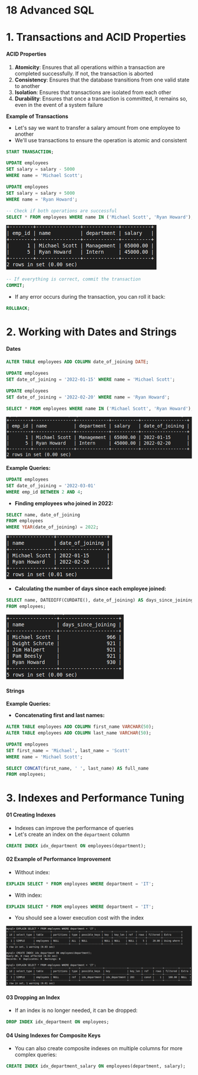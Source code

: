 # 18 Advanced SQL

# 1. Transactions and ACID Properties

#### ACID Properties
1. **Atomicity**: Ensures that all operations within a transaction are completed successfully. If not, the transaction is aborted
2. **Consistency**: Ensures that the database transitions from one valid state to another
3. **Isolation**: Ensures that transactions are isolated from each other
4. **Durability**: Ensures that once a transaction is committed, it remains so, even in the event of a system failure

**Example of Transactions**
- Let's say we want to transfer a salary amount from one employee to another
- We'll use transactions to ensure the operation is atomic and consistent

```sql
START TRANSACTION;
```

```sql
UPDATE employees
SET salary = salary - 5000
WHERE name = 'Michael Scott';
```

```sql
UPDATE employees
SET salary = salary + 5000
WHERE name = 'Ryan Howard';
```

```sql
-- Check if both operations are successful
SELECT * FROM employees WHERE name IN ('Michael Scott', 'Ryan Howard');
```

![adv](images/adv.png)

```sql
-- If everything is correct, commit the transaction
COMMIT;
```

- If any error occurs during the transaction, you can roll it back:

```sql
ROLLBACK;
```


# 2. Working with Dates and Strings

#### Dates

```sql
ALTER TABLE employees ADD COLUMN date_of_joining DATE;
```

```sql
UPDATE employees
SET date_of_joining = '2022-01-15' WHERE name = 'Michael Scott';
```

```sql
UPDATE employees
SET date_of_joining = '2022-02-20' WHERE name = 'Ryan Howard';
```

```sql
SELECT * FROM employees WHERE name IN ('Michael Scott', 'Ryan Howard');
```

![adv2](images/adv2.png)


**Example Queries:**

```sql
UPDATE employees 
SET date_of_joining = '2022-03-01' 
WHERE emp_id BETWEEN 2 AND 4;
```

- **Finding employees who joined in 2022:**
```sql
SELECT name, date_of_joining
FROM employees
WHERE YEAR(date_of_joining) = 2022;
```

![adv3](images/adv3.png)

- **Calculating the number of days since each employee joined:**
```sql
SELECT name, DATEDIFF(CURDATE(), date_of_joining) AS days_since_joining
FROM employees;
```

![adv4](images/adv4.png)

#### Strings

**Example Queries:**

- **Concatenating first and last names:**
```sql
ALTER TABLE employees ADD COLUMN first_name VARCHAR(50);
ALTER TABLE employees ADD COLUMN last_name VARCHAR(50);
```

```sql
UPDATE employees
SET first_name = 'Michael', last_name = 'Scott'
WHERE name = 'Michael Scott';
```

```sql
SELECT CONCAT(first_name, ' ', last_name) AS full_name
FROM employees;
```


# 3. Indexes and Performance Tuning

#### 01 Creating Indexes
- Indexes can improve the performance of queries
- Let's create an index on the `department` column

```sql
CREATE INDEX idx_department ON employees(department);
```

#### 02 Example of Performance Improvement
- Without index:
```sql
EXPLAIN SELECT * FROM employees WHERE department = 'IT';
```

- With index:
```sql
EXPLAIN SELECT * FROM employees WHERE department = 'IT';
```

- You should see a lower execution cost with the index

![adv5](images/adv5.png)
#### 03 Dropping an Index
- If an index is no longer needed, it can be dropped:

```sql
DROP INDEX idx_department ON employees;
```

#### 04 Using Indexes for Composite Keys
- You can also create composite indexes on multiple columns for more complex queries:

```sql
CREATE INDEX idx_department_salary ON employees(department, salary);
```
